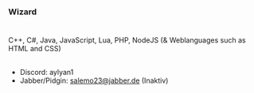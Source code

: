### Wizard

 <h1></h1>

C++, C#, Java, JavaScript, Lua, PHP, NodeJS (& Weblanguages such as HTML and CSS)
<br><br>
- Discord: aylyan1
- Jabber/Pidgin: salemo23@jabber.de (Inaktiv)
<h1></h1>

<!--
**salemo5m/salemo5m** is a ✨ _special_ ✨ repository because its `README.md` (this file) appears on your GitHub profile.

Here are some ideas to get you started:

- 🔭 I’m currently working on ...
- 🌱 I’m currently learning ...
- 👯 I’m looking to collaborate on ...
- 🤔 I’m looking for help with ...
- 💬 Ask me about ...
- 📫 How to reach me: ...
- 😄 Pronouns: ...
- ⚡ Fun fact: ...
-->
